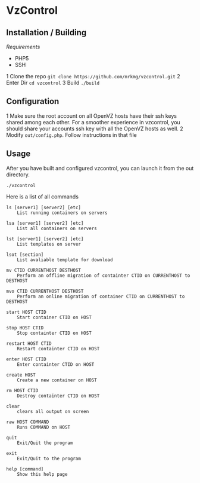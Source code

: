 VzControl
=========

Installation / Building
-----------------------

*Requirements*
- PHP5
- SSH

1 Clone the repo `git clone https://github.com/mrkmg/vzcontrol.git`
2 Enter Dir `cd vzcontrol`
3 Build `./build`

Configuration
-------------

1 Make sure the root account on all OpenVZ hosts have their ssh keys shared among each other. For a smoother experience in vzcontrol, you should share your accounts ssh key with all the OpenVZ hosts as well.
2 Modify `out/config.php`. Follow instructions in that file

Usage
-----

After you have built and configured vzcontrol, you can launch it from the out directory.

    ./vzcontrol

Here is a list of all commands

    ls [server1] [server2] [etc]
        List running containers on servers

    lsa [server1] [server2] [etc]
        List all containers on servers

    lst [server1] [server2] [etc]
        List templates on server

    lsot [section]
        List avaliable template for download

    mv CTID CURRENTHOST DESTHOST
        Perform an offline migration of containter CTID on CURRENTHOST to DESTHOST

    mvo CTID CURRENTHOST DESTHOST
        Perform an online migration of container CTID on CURRENTHOST to DESTHOST

    start HOST CTID
        Start container CTID on HOST

    stop HOST CTID
        Stop containter CTID on HOST

    restart HOST CTID
        Restart containter CTID on HOST

    enter HOST CTID
        Enter containter CTID on HOST

    create HOST
        Create a new container on HOST

    rm HOST CTID
        Destroy containter CTID on HOST

    clear 
        clears all output on screen

    raw HOST COMMAND
        Runs COMMAND on HOST

    quit 
        Exit/Quit the program

    exit 
        Exit/Quit to the program

    help [command]
        Show this help page
